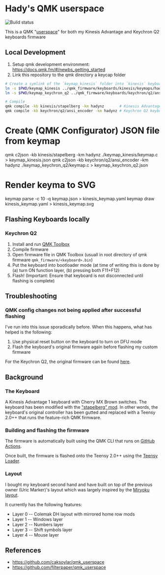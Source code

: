 # Hady's QMK userspace

![Build status](https://github.com/hadynz/qmk_userspace/actions/workflows/build.yml/badge.svg)

This is a QMK "[userspace][1]" for both my Kinesis Advantage and Keychron Q2 keyboards firmware

## Local Development

1. Setup qmk development environment: <https://docs.qmk.fm/#/newbs_getting_started>
2. Link this repository to the qmk directory a keycap folder

```bash
# Create a symlink of the `keymap_kinesis` folder into `kinesis` keyboard folder inside qmk directory
ln -s $PWD/keymap_kinesis ../qmk_firmware/keyboards/kinesis/keymaps/hadynz
ln -s $PWD/keymap_keychron_q2 ../qmk_firmware/keyboards/keychron/q2/ansi_encoder/keymaps/hadynz

# Compile
qmk compile -kb kinesis/stapelberg -km hadynz       # Kinesis Advantage keyboard
qmk compile -kb keychron/q2/ansi_encoder -km hadynz # Keychron Q2 keyboard
```

# Create (QMK Configurator) JSON file from keymap

qmk c2json -kb kinesis/stapelberg -km hadynz ./keymap_kinesis/keymap.c > keymap_kinesis.json
qmk c2json -kb keychron/q2/ansi_encoder -km hadynz ./keymap_keychron_q2/keymap.c > keymap_keychron_q2.json

# Render keyma to SVG

keymap parse -c 10 -q keymap.json > kinesis_keymap.yaml
keymap draw kinesis_keymap.yaml > kinesis_keymap.svg

## Flashing Keyboards locally

### Keychron Q2

1. Install and run [QMK Toolbox][6]
2. Compile firmware
3. Open firmware file in QMK Toolbox (usuall in root directory of qmk firmware `qmk_firmware/<keyboard>.bin`)
4. Put the keyboard into bootloader mode (at time of writing this is done by (a) turn ON function layer, (b) pressing both F11+F12)
5. Flash! (Important: Ensure that keyboard is not disconnected until flashing is complete)

## Troubleshooting

### QMK config changes not being applied after successful flashing

I've run into this issue sporadically before. When this happens, what has helped is the following:

1. Use physical reset button on the keyboard to turn on DFU mode
2. Flash the keyboard's original firmware again before flashing my custom firmware

For the Keychron Q2, the original firmware can be found [here][6].

## Background

### The Keyboard

A Kinesis Advantage 1 keyboard with Cherry MX Brown switches. The keyboard has been
modified with the ["stapelberg" mod][3]. In other words, the keyboard's original controller
has been gutted and replaced with a Teensy 2.0++ that runs the feature-rich QMK firmware.

### Building and flashing the firmware

The firmware is automatically built using the QMK CLI that runs on [GitHub Actions][4].

Once built, the firmware is flashed onto the Teensy 2.0++ using the [Teensy Loader][2].

### Layout

I bought my keyboard second hand and have built on top of the previous owner (Uric Marker)'s
layout which was largely inspired by the [Miryoku layout][5].

It currently has the following features:

- Layer 0 -- Colemak DH layout with mirrored home row mods
- Layer 1 -- Windows layer
- Layer 2 -- Numbers layer
- Layer 3 -- Shift symbols layer
- Layer 4 -- Mouse layer

## References

- <https://github.com/caksoylar/qmk_userspace>
- <https://github.com/filterpaper/qmk_userspace>

[1]: https://docs.qmk.fm/#/feature_userspace
[2]: https://www.pjrc.com/teensy/loader.html
[3]: https://michael.stapelberg.ch/posts/2020-07-09-kint-kinesis-keyboard-controller
[4]: https://docs.qmk.fm/#/newbs_building_firmware_workflow?id=add-a-github-action-workflow
[5]: https://github.com/manna-harbour/Miryoku
[6]: https://keychron.com.au/blogs/archived/how-to-factory-reset-or-flash-firmware-for-your-keychron-q2-keyboard

